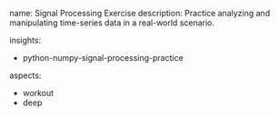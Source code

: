 name: Signal Processing Exercise
description: Practice analyzing and manipulating time-series data in a real-world scenario.

insights:
  - python-numpy-signal-processing-practice

aspects:
  - workout
  - deep 